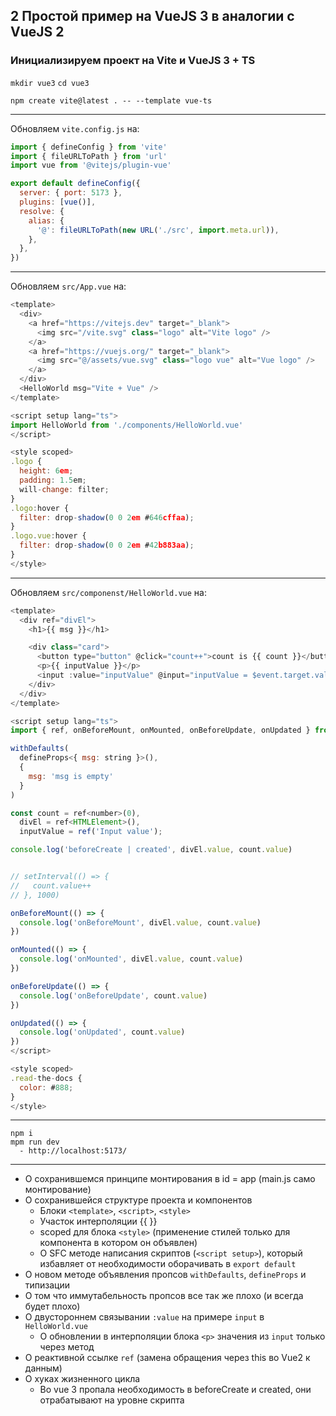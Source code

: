 ## 2 Простой пример на VueJS 3 в аналогии с VueJS 2
### Инициализируем проект на Vite и VueJS 3 + TS

`mkdir vue3`
`cd vue3`

```bush
npm create vite@latest . -- --template vue-ts
```
---
Обновляем `vite.config.js` на:

```js
import { defineConfig } from 'vite'
import { fileURLToPath } from 'url'
import vue from '@vitejs/plugin-vue'

export default defineConfig({
  server: { port: 5173 },
  plugins: [vue()],
  resolve: {
    alias: {
      '@': fileURLToPath(new URL('./src', import.meta.url)),
    },
  },
})
```
---
Обновляем `src/App.vue` на:

```js
<template>
  <div>
    <a href="https://vitejs.dev" target="_blank">
      <img src="/vite.svg" class="logo" alt="Vite logo" />
    </a>
    <a href="https://vuejs.org/" target="_blank">
      <img src="@/assets/vue.svg" class="logo vue" alt="Vue logo" />
    </a>
  </div>
  <HelloWorld msg="Vite + Vue" />
</template>

<script setup lang="ts">
import HelloWorld from './components/HelloWorld.vue'
</script>

<style scoped>
.logo {
  height: 6em;
  padding: 1.5em;
  will-change: filter;
}
.logo:hover {
  filter: drop-shadow(0 0 2em #646cffaa);
}
.logo.vue:hover {
  filter: drop-shadow(0 0 2em #42b883aa);
}
</style>

```
---

Обновляем `src/componenst/HelloWorld.vue` на:
```js
<template>
  <div ref="divEl">
    <h1>{{ msg }}</h1>

    <div class="card">
      <button type="button" @click="count++">count is {{ count }}</button>
      <p>{{ inputValue }}</p>
      <input :value="inputValue" @input="inputValue = $event.target.value">
    </div>
  </div>
</template>

<script setup lang="ts">
import { ref, onBeforeMount, onMounted, onBeforeUpdate, onUpdated } from 'vue'

withDefaults(
  defineProps<{ msg: string }>(),
  {
    msg: 'msg is empty'
  }
)

const count = ref<number>(0),
  divEl = ref<HTMLElement>(),
  inputValue = ref('Input value');

console.log('beforeCreate | created', divEl.value, count.value)


// setInterval(() => {
//   count.value++
// }, 1000)

onBeforeMount(() => {
  console.log('onBeforeMount', divEl.value, count.value)
})

onMounted(() => {
  console.log('onMounted', divEl.value, count.value)
})

onBeforeUpdate(() => {
  console.log('onBeforeUpdate', count.value)
})

onUpdated(() => {
  console.log('onUpdated', count.value)
})
</script>

<style scoped>
.read-the-docs {
  color: #888;
}
</style>
```
---

```bush
npm i
mpm run dev
  - http://localhost:5173/
```
---

- О сохранившемся принципе монтирования в id = app (main.js само монтирование)
- О сохранившейся структуре проекта и компонентов
  - Блоки `<template>`, `<script>`, `<style>`
  - Участок интерполяции {{ }}
  - scoped для блока `<style>` (применение стилей только для компонента в котором он объявлен)
  - О SFC методе написания скриптов (`<script setup>`), который избавляет от необходимости оборачивать в `export default`
- О новом методе объявления пропсов `withDefaults`, `defineProps` и типизации
- О том что иммутабельность пропсов все так же плохо (и всегда будет плохо)
- О двустороннем связывании `:value` на примере `input` в `HelloWorld.vue`
  - О обновлении в интерполяции блока `<p>` значения из `input` только через метод
- О реактивной ссылке `ref` (замена обращения через this во Vue2 к данным)
- О хуках жизненного цикла
  - Во vue 3 пропала необходимость в beforeCreate и created, они отрабатывают на уровне скрипта